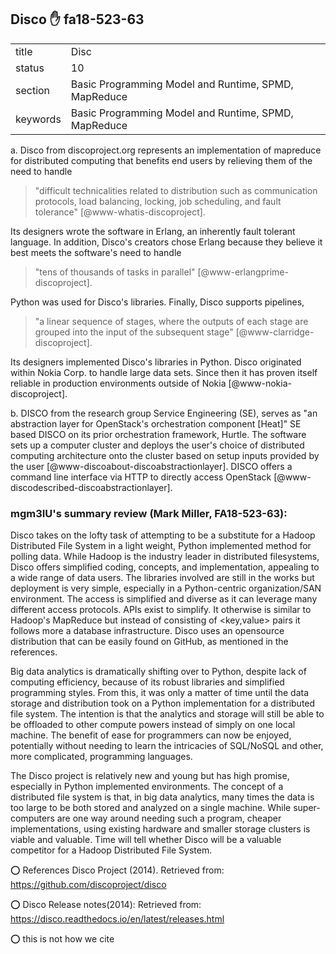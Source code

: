 ## Disco :hand: fa18-523-63


|          |                                                      |
| -------- | ---------------------------------------------------- |
| title    | Disc                                                 | 
| status   | 10                                                   |
| section  | Basic Programming Model and Runtime, SPMD, MapReduce |
| keywords | Basic Programming Model and Runtime, SPMD, MapReduce |



a. Disco from discoproject.org represents an implementation of
mapreduce for distributed computing that benefits end users by
relieving them of the need to handle

> "difficult technicalities related to distribution such as
> communication protocols, load balancing, locking, job scheduling,
> and fault tolerance" [@www-whatis-discoproject].

Its designers wrote the
software in Erlang, an inherently fault tolerant language. In
addition, Disco's creators chose Erlang because they believe it best
meets the software's need to handle

> "tens of thousands of tasks in parallel" [@www-erlangprime-discoproject].

Python was used for
Disco's libraries. Finally, Disco supports pipelines,

> "a linear sequence of stages, where the outputs of each stage are
> grouped into the input of the subsequent stage" [@www-clarridge-discoproject].

Its designers implemented
Disco's libraries in Python. Disco originated within Nokia Corp. to
handle large data sets.  Since then it has proven itself reliable in
production environments outside of
Nokia [@www-nokia-discoproject].

b. DISCO from the research group Service Engineering (SE), serves as
"an abstraction layer for OpenStack's orchestration component
[Heat]" SE based DISCO on its prior orchestration framework,
Hurtle. The software sets up a computer cluster and deploys the user's
choice of distributed computing architecture onto the cluster based on
setup inputs provided by the
user [@www-discoabout-discoabstractionlayer].  DISCO offers a
command line interface via HTTP to directly access
OpenStack [@www-discodescribed-discoabstractionlayer].





### mgm3IU's summary review (Mark Miller, FA18-523-63):

Disco takes on the lofty task of attempting to be a substitute for a
Hadoop Distributed File System in a light weight, Python implemented
method for polling data. While Hadoop is the industry leader in
distributed filesystems, Disco offers simplified coding, concepts, and
implementation, appealing to a wide range of data users. The libraries
involved are still in the works but deployment is very simple,
especially in a Python-centric organization/SAN environment. The
access is simplified and diverse as it can leverage many different
access protocols. APIs exist to simplify. It otherwise is similar to
Hadoop's MapReduce but instead of consisting of <key,value> pairs it
follows more a database infrastructure. Disco uses an opensource
distribution that can be easily found on GitHub, as mentioned in the
references.

Big data analytics is dramatically shifting over to Python, despite
lack of computing efficiency, because of its robust libraries and
simplified programming styles. From this, it was only a matter of time
until the data storage and distribution took on a Python
implementation for a distributed file system. The intention is that
the analytics and storage will still be able to be offloaded to other
compute powers instead of simply on one local machine. The benefit of
ease for programmers can now be enjoyed, potentially without needing
to learn the intricacies of SQL/NoSQL and other, more complicated,
programming languages.
  
The Disco project is relatively new and young but has high promise,
especially in Python implemented environments. The concept of a
distributed file system is that, in big data analytics, many times the
data is too large to be both stored and analyzed on a single machine.
While super-computers are one way around needing such a program,
cheaper implementations, using existing hardware and smaller storage
clusters is viable and valuable. Time will tell whether Disco will be
a valuable competitor for a Hadoop Distributed File System.  

:o: References Disco Project (2014). Retrieved from:
https://github.com/discoproject/disco

:o: Disco Release notes(2014): Retrieved from:
https://disco.readthedocs.io/en/latest/releases.html

:o: this is not how we cite


